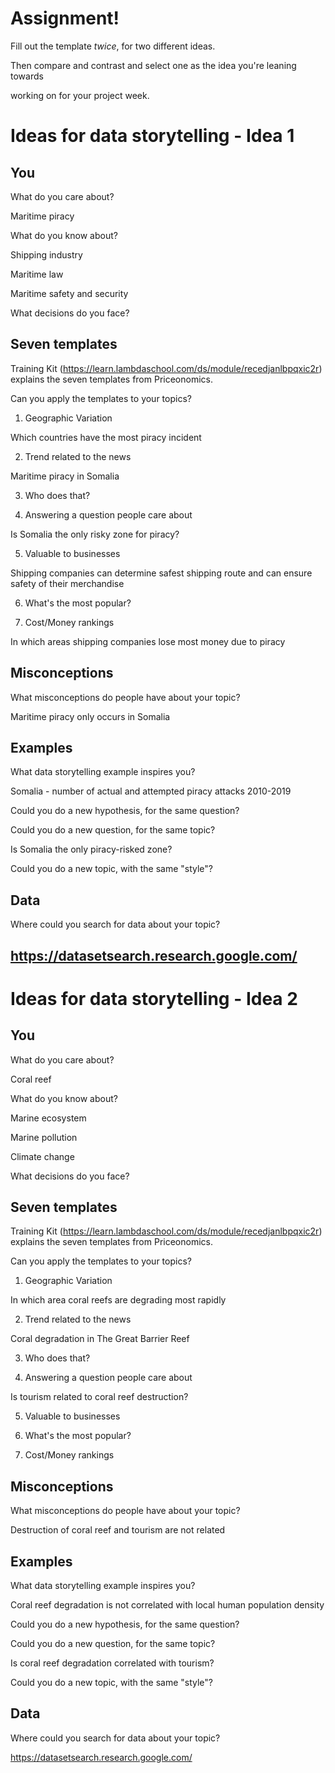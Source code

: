 # Assignment!

Fill out the template *twice*, for two different ideas.

Then compare and contrast and select one as the idea you're leaning towards

working on for your project week.


# Ideas for data storytelling - Idea 1

## You

What do you care about?

Maritime piracy

What do you know about?

Shipping industry

Maritime law

Maritime safety and security

What decisions do you face?


## Seven templates

Training Kit (https://learn.lambdaschool.com/ds/module/recedjanlbpqxic2r) explains the seven templates from Priceonomics.

Can you apply the templates to your topics? 

1. Geographic Variation

Which countries have the most piracy incident

2. Trend related to the news

Maritime piracy in Somalia

3. Who does that?


4. Answering a question people care about

Is Somalia the only risky zone for piracy?

5. Valuable to businesses

Shipping companies can determine safest shipping route and can ensure safety of their merchandise

6. What's the most popular?


7. Cost/Money rankings

In which areas shipping companies lose most money due to piracy

## Misconceptions

What misconceptions do people have about your topic?

Maritime piracy only occurs in Somalia

## Examples

What data storytelling example inspires you?

Somalia - number of actual and attempted piracy attacks 2010-2019

Could you do a new hypothesis, for the same question?


Could you do a new question, for the same topic?

Is Somalia the only piracy-risked zone?

Could you do a new topic, with the same "style"?


## Data

Where could you search for data about your topic?

https://datasetsearch.research.google.com/
---

# Ideas for data storytelling - Idea 2

## You

What do you care about?

Coral reef

What do you know about?

Marine ecosystem

Marine pollution

Climate change

What decisions do you face?


## Seven templates

Training Kit (https://learn.lambdaschool.com/ds/module/recedjanlbpqxic2r) explains the seven templates from Priceonomics.

Can you apply the templates to your topics? 

1. Geographic Variation

In which area coral reefs are degrading most rapidly 

2. Trend related to the news

Coral degradation in The Great Barrier Reef

3. Who does that?
 

4. Answering a question people care about

Is tourism related to coral reef destruction?

5. Valuable to businesses


6. What's the most popular?


7. Cost/Money rankings


## Misconceptions

What misconceptions do people have about your topic?

Destruction of coral reef and tourism are not related

## Examples

What data storytelling example inspires you?

Coral reef degradation is not correlated with local human population density

Could you do a new hypothesis, for the same question?

Could you do a new question, for the same topic?

Is coral reef degradation correlated with tourism?

Could you do a new topic, with the same "style"?


## Data

Where could you search for data about your topic?

https://datasetsearch.research.google.com/
